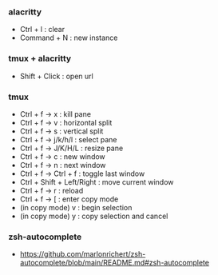 ### alacritty
- Ctrl + l : clear
- Command + N : new instance

### tmux + alacritty
- Shift + Click : open url

### tmux
- Ctrl + f -> x : kill pane
- Ctrl + f -> v : horizontal split
- Ctrl + f -> s : vertical split
- Ctrl + f -> j/k/h/l : select pane
- Ctrl + f -> J/K/H/L : resize pane
- Ctrl + f -> c : new window
- Ctrl + f -> n : next window
- Ctrl + f -> Ctrl + f : toggle last window
- Ctrl + Shift + Left/Right : move current window
- Ctrl + f -> r : reload
- Ctrl + f -> [ : enter copy mode
- (in copy mode) v : begin selection
- (in copy mode) y : copy selection and cancel

### zsh-autocomplete
- https://github.com/marlonrichert/zsh-autocomplete/blob/main/README.md#zsh-autocomplete
